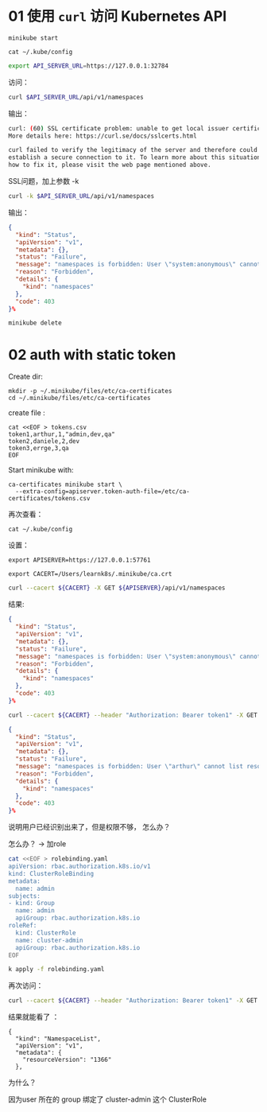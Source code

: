 # 01 使用 `curl` 访问 Kubernetes API  

```
minikube start
```

```
cat ~/.kube/config
```



```bash
export API_SERVER_URL=https://127.0.0.1:32784
```

访问：  

```bash
curl $API_SERVER_URL/api/v1/namespaces
```

输出：   

```bash
curl: (60) SSL certificate problem: unable to get local issuer certificate
More details here: https://curl.se/docs/sslcerts.html

curl failed to verify the legitimacy of the server and therefore could not
establish a secure connection to it. To learn more about this situation and
how to fix it, please visit the web page mentioned above.
```

SSL问题，加上参数 -k 

```bash
curl -k $API_SERVER_URL/api/v1/namespaces
```

输出：  

```json
{
  "kind": "Status",
  "apiVersion": "v1",
  "metadata": {},
  "status": "Failure",
  "message": "namespaces is forbidden: User \"system:anonymous\" cannot list resource \"namespaces\" in API group \"\" at the cluster scope",
  "reason": "Forbidden",
  "details": {
    "kind": "namespaces"
  },
  "code": 403
}%
```

```
minikube delete
```

# 02 auth with static token 

Create dir:  

```
mkdir -p ~/.minikube/files/etc/ca-certificates
cd ~/.minikube/files/etc/ca-certificates

```



create file :    

```
cat <<EOF > tokens.csv
token1,arthur,1,"admin,dev,qa"
token2,daniele,2,dev
token3,errge,3,qa
EOF
```



Start minikube with:   

```
ca-certificates minikube start \
  --extra-config=apiserver.token-auth-file=/etc/ca-certificates/tokens.csv
```

再次查看：   

```
cat ~/.kube/config
```

设置：  

```
export APISERVER=https://127.0.0.1:57761
```

```
export CACERT=/Users/learnk8s/.minikube/ca.crt
```

```bash
curl --cacert ${CACERT} -X GET ${APISERVER}/api/v1/namespaces
```

结果:

```json
{
  "kind": "Status",
  "apiVersion": "v1",
  "metadata": {},
  "status": "Failure",
  "message": "namespaces is forbidden: User \"system:anonymous\" cannot list resource \"namespaces\" in API group \"\" at the cluster scope",
  "reason": "Forbidden",
  "details": {
    "kind": "namespaces"
  },
  "code": 403
}%
```



```bash
curl --cacert ${CACERT} --header "Authorization: Bearer token1" -X GET ${APISERVER}/api/v1/namespaces
```

```json
{
  "kind": "Status",
  "apiVersion": "v1",
  "metadata": {},
  "status": "Failure",
  "message": "namespaces is forbidden: User \"arthur\" cannot list resource \"namespaces\" in API group \"\" at the cluster scope",
  "reason": "Forbidden",
  "details": {
    "kind": "namespaces"
  },
  "code": 403
}%
```

说明用户已经识别出来了，但是权限不够， 怎么办？   

怎么办？  ->   加role    

```bash
cat <<EOF > rolebinding.yaml
apiVersion: rbac.authorization.k8s.io/v1
kind: ClusterRoleBinding
metadata:
  name: admin
subjects:
- kind: Group
  name: admin
  apiGroup: rbac.authorization.k8s.io
roleRef:
  kind: ClusterRole
  name: cluster-admin
  apiGroup: rbac.authorization.k8s.io
EOF
```

```bash
k apply -f rolebinding.yaml
```

再次访问：   

```bash
curl --cacert ${CACERT} --header "Authorization: Bearer token1" -X GET ${APISERVER}/api/v1/namespaces
```

结果就能看了 ：   

```
{
  "kind": "NamespaceList",
  "apiVersion": "v1",
  "metadata": {
    "resourceVersion": "1366"
  },
```

为什么？   

因为user 所在的 group 绑定了 cluster-admin 这个 ClusterRole     



